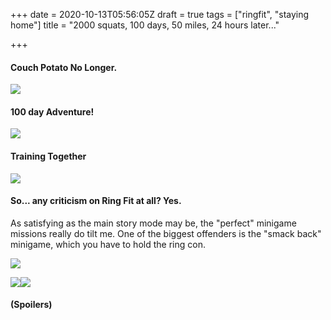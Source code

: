 +++
date = 2020-10-13T05:56:05Z
draft = true
tags = ["ringfit", "staying home"]
title = "2000 squats, 100 days, 50 miles, 24 hours later..."

+++
#### Couch Potato No Longer.

![](/uploads/ekvrv0vvkaaq8fh.jpg)

#### 100 day Adventure!

![](/uploads/ekppc7duwaajihs.jpg)

#### Training Together

![](/uploads/ekppc67uwaec1d1.jpg)

#### So... any criticism on Ring Fit at all? Yes.

As satisfying as the main story mode may be, the "perfect" minigame missions really do tilt me. One of the biggest offenders is the "smack back" minigame, which you have to hold the ring con.

![](https://oyster.ignimgs.com/mediawiki/apis.ign.com/ring-fit-adventure/0/06/Ring_Fit_Adventure_World_minigames_%2814%29.png)

![](/uploads/ejm9kuku4aazwp.jpg)![](/uploads/ejm9kukuwaa-zld.jpg)

#### (Spoilers)